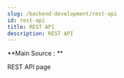 ```yaml
---
slug: /backend-development/rest-api
id: rest-api
title: REST API
description: REST API
---
```


**Main Source : **

REST API page
